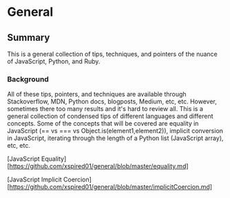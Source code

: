 # General

## Summary
This is a general collection of tips, techniques, and pointers of the nuance of JavaScript, Python, and Ruby. 

### Background
All of these tips, pointers, and techniques are available through Stackoverflow, MDN, Python docs, blogposts, Medium, etc, etc. However, sometimes there too many results and it's hard to review all.  This is a general collection of condensed tips of different languages and different concepts. Some of the concepts that will be covered are equality in JavaScript (== vs === vs Object.is(element1,element2)), implicit conversion in JavaScript, iterating through the length of a Python list (JavaScript array), etc, etc.

[JavaScript Equality][https://github.com/xspired01/general/blob/master/equality.md]  

[JavaScript Implicit Coercion][https://github.com/xspired01/general/blob/master/implicitCoercion.md]  